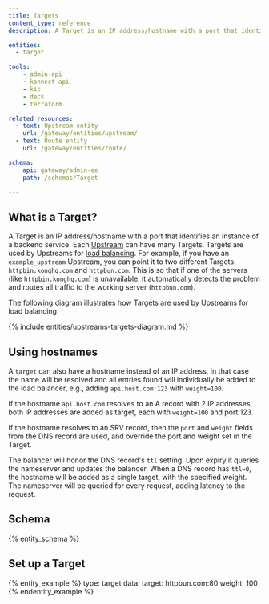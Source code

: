 ```yaml
---
title: Targets
content_type: reference
description: A Target is an IP address/hostname with a port that identifies an instance of a backend service.

entities:
  - target

tools:
    - admin-api
    - konnect-api
    - kic
    - deck
    - terraform

related_resources:
  - text: Upstream entity
    url: /gateway/entities/upstream/
  - text: Route entity
    url: /gateway/entities/route/

schema:
    api: gateway/admin-ee
    path: /schemas/Target

---
```


## What is a Target?

A Target is an IP address/hostname with a port that identifies an instance of a backend service.
Each [Upstream](/gateway/entities/upstream/) can have many Targets. Targets are used by Upstreams for [load balancing](/gateway/entities/upstream/#load-balancing-algorithms). For example, if you have an `example_upstream` Upstream, you can point it to two different Targets: `httpbin.konghq.com` and `httpbun.com`. This is so that if one of the servers (like `httpbin.konghq.com`) is unavailable, it automatically detects the problem and routes all traffic to the working server (`httpbun.com`).

The following diagram illustrates how Targets are used by Upstreams for load balancing:

{% include entities/upstreams-targets-diagram.md %}

## Using hostnames

A `target` can also have a hostname instead of an IP address. In that case the name will be resolved and all entries found will individually be added to the load balancer, e.g., adding `api.host.com:123` with `weight=100`.

If the hostname `api.host.com` resolves to an A record with 2 IP addresses, both IP addresses are added as target, each with `weight=100` and port 123.

If the hostname resolves to an SRV record, then the `port` and `weight` fields from the DNS record are used, and override the port and weight set in the Target.

The balancer will honor the DNS record's `ttl` setting. Upon expiry it queries the nameserver and updates the balancer. When a DNS record has `ttl=0`, the hostname will be added as a single target, with the specified weight. The nameserver will be queried for every request, adding latency to the request.

## Schema

{% entity_schema %}

## Set up a Target

{% entity_example %}
type: target
data:
  target: httpbun.com:80
  weight: 100
{% endentity_example %}